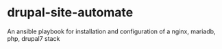 # drupal-site-automate
An ansible playbook for installation and configuration of a nginx, mariadb, php, drupal7 stack
